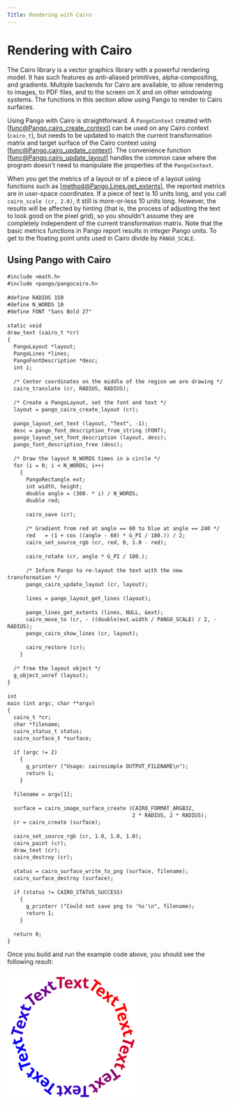 ```yaml
---
Title: Rendering with Cairo
---
```


# Rendering with Cairo

The Cairo library is a vector graphics library with a powerful rendering model.
It has such features as anti-aliased primitives, alpha-compositing, and gradients.
Multiple backends for Cairo are available, to allow rendering to images, to PDF
files, and to the screen on X and on other windowing systems. The functions in
this section allow using Pango to render to Cairo surfaces.

Using Pango with Cairo is straightforward. A `PangoContext` created with
[func@Pango.cairo_create_context] can be used on any Cairo context (`cairo_t`),
but needs to be updated to match the current transformation matrix and target
surface of the Cairo context using [func@Pango.cairo_update_context]. The
convenience function [func@Pango.cairo_update_layout] handles the common case
where the program doesn't need to manipulate the properties of the `PangoContext`.

When you get the metrics of a layout or of a piece of a layout using functions
such as [method@Pango.Lines.get_extents], the reported metrics are in user-space
coordinates. If a piece of text is 10 units long, and you call
`cairo_scale (cr, 2.0)`, it still is more-or-less 10 units long. However, the
results will be affected by hinting (that is, the process of adjusting the text
to look good on the pixel grid), so you shouldn't assume they are completely
independent of the current transformation matrix. Note that the basic metrics
functions in Pango report results in integer Pango units. To get to the floating
point units used in Cairo divide by `PANGO_SCALE`.

## Using Pango with Cairo

```
#include <math.h>
#include <pango/pangocairo.h>

#define RADIUS 150
#define N_WORDS 10
#define FONT "Sans Bold 27"

static void
draw_text (cairo_t *cr)
{
  PangoLayout *layout;
  PangoLines *lines;
  PangoFontDescription *desc;
  int i;

  /* Center coordinates on the middle of the region we are drawing */
  cairo_translate (cr, RADIUS, RADIUS);

  /* Create a PangoLayout, set the font and text */
  layout = pango_cairo_create_layout (cr);

  pango_layout_set_text (layout, "Text", -1);
  desc = pango_font_description_from_string (FONT);
  pango_layout_set_font_description (layout, desc);
  pango_font_description_free (desc);

  /* Draw the layout N_WORDS times in a circle */
  for (i = 0; i < N_WORDS; i++)
    {
      PangoRectangle ext;
      int width, height;
      double angle = (360. * i) / N_WORDS;
      double red;

      cairo_save (cr);

      /* Gradient from red at angle == 60 to blue at angle == 240 */
      red   = (1 + cos ((angle - 60) * G_PI / 180.)) / 2;
      cairo_set_source_rgb (cr, red, 0, 1.0 - red);

      cairo_rotate (cr, angle * G_PI / 180.);

      /* Inform Pango to re-layout the text with the new transformation */
      pango_cairo_update_layout (cr, layout);

      lines = pango_layout_get_lines (layout);

      pango_lines_get_extents (lines, NULL, &ext);
      cairo_move_to (cr, - ((double)ext.width / PANGO_SCALE) / 2, - RADIUS);
      pango_cairo_show_lines (cr, layout);

      cairo_restore (cr);
    }

  /* free the layout object */
  g_object_unref (layout);
}

int
main (int argc, char **argv)
{
  cairo_t *cr;
  char *filename;
  cairo_status_t status;
  cairo_surface_t *surface;

  if (argc != 2)
    {
      g_printerr ("Usage: cairosimple OUTPUT_FILENAME\n");
      return 1;
    }

  filename = argv[1];

  surface = cairo_image_surface_create (CAIRO_FORMAT_ARGB32,
                                        2 * RADIUS, 2 * RADIUS);
  cr = cairo_create (surface);

  cairo_set_source_rgb (cr, 1.0, 1.0, 1.0);
  cairo_paint (cr);
  draw_text (cr);
  cairo_destroy (cr);

  status = cairo_surface_write_to_png (surface, filename);
  cairo_surface_destroy (surface);

  if (status != CAIRO_STATUS_SUCCESS)
    {
      g_printerr ("Could not save png to '%s'\n", filename);
      return 1;
    }

  return 0;
}
```

Once you build and run the example code above, you should see the
following result:

![Output of rotated-example](rotated-text.png)
